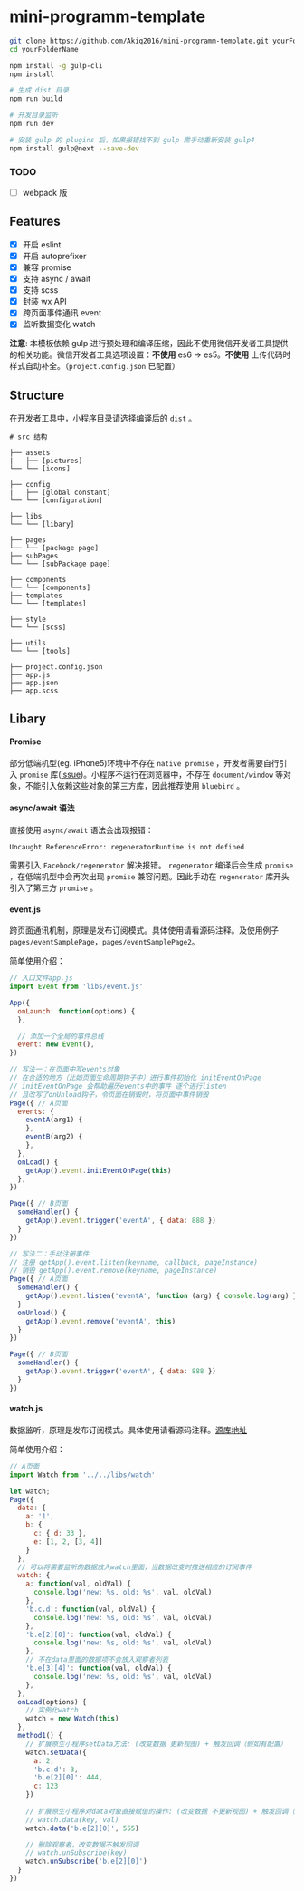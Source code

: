 # mini-programm-template

```bash
git clone https://github.com/Akiq2016/mini-programm-template.git yourFolderName
cd yourFolderName

npm install -g gulp-cli
npm install

# 生成 dist 目录
npm run build

# 开发目录监听
npm run dev

# 安装 gulp 的 plugins 后，如果报错找不到 gulp 需手动重新安装 gulp4
npm install gulp@next --save-dev
```
### TODO
- [ ] webpack 版

## Features
- [x] 开启 eslint
- [x] 开启 autoprefixer
- [x] 兼容 promise
- [x] 支持 async / await
- [x] 支持 scss
- [x] 封装 wx API
- [x] 跨页面事件通讯 event
- [x] 监听数据变化 watch

**注意**: 本模板依赖 gulp 进行预处理和编译压缩，因此不使用微信开发者工具提供的相关功能。微信开发者工具选项设置：**不使用** es6 -> es5。**不使用** 上传代码时样式自动补全。（`project.config.json` 已配置）

## Structure

在开发者工具中，小程序目录请选择编译后的 `dist` 。

```shell
# src 结构

├── assets
|   ├── [pictures]
└── └── [icons]

├── config
|   ├── [global constant]
└── └── [configuration]

├── libs
└── └── [libary]

├── pages
└── └── [package page]
├── subPages
└── └── [subPackage page]

├── components
└── └── [components]
├── templates
└── └── [templates]

├── style
└── └── [scss]

├── utils
└── └── [tools]

├── project.config.json
├── app.js
├── app.json
├── app.scss
```

## Libary

#### Promise

部分低端机型(eg. iPhone5)环境中不存在 `native promise` ，开发者需要自行引入 `promise` 库([issue](https://github.com/Akiq2016/mini-programm-template/issues/2))。小程序不运行在浏览器中，不存在 `document/window` 等对象，不能引入依赖这些对象的第三方库，因此推荐使用 `bluebird` 。

#### async/await 语法

直接使用 `async/await` 语法会出现报错：
```
Uncaught ReferenceError: regeneratorRuntime is not defined
```
需要引入 `Facebook/regenerator` 解决报错。 `regenerator` 编译后会生成 `promise` ，在低端机型中会再次出现 `promise` 兼容问题。因此手动在 `regenerator` 库开头引入了第三方 `promise` 。

#### event.js

跨页面通讯机制，原理是发布订阅模式。具体使用请看源码注释。及使用例子 `pages/eventSamplePage`，`pages/eventSamplePage2`。

简单使用介绍：
```js
// 入口文件app.js
import Event from 'libs/event.js'

App({
  onLaunch: function(options) {
  },

  // 添加一个全局的事件总线
  event: new Event(),
})
```

```js
// 写法一：在页面中写events对象
// 在合适的地方（比如页面生命周期钩子中）进行事件初始化 initEventOnPage
// initEventOnPage 会帮助遍历events中的事件 逐个进行listen
// 且改写了onUnload钩子，令页面在销毁时，将页面中事件销毁
Page({ // A页面
  events: {
    eventA(arg1) {
    },
    eventB(arg2) {
    },
  },
  onLoad() {
    getApp().event.initEventOnPage(this)
  },
})

Page({ // B页面
  someHandler() {
    getApp().event.trigger('eventA', { data: 888 })
  }
})
```

```js
// 写法二：手动注册事件
// 注册 getApp().event.listen(keyname, callback, pageInstance)
// 销毁 getApp().event.remove(keyname, pageInstance)
Page({ // A页面
  someHandler() {
    getApp().event.listen('eventA', function (arg) { console.log(arg) }, this)
  }
  onUnload() {
    getApp().event.remove('eventA', this)
  }
})

Page({ // B页面
  someHandler() {
    getApp().event.trigger('eventA', { data: 888 })
  }
})
```

#### watch.js

数据监听，原理是发布订阅模式。具体使用请看源码注释。[源库地址](https://github.com/jayZOU/watch)

简单使用介绍：
```js
// A页面
import Watch from '../../libs/watch'

let watch;
Page({
  data: {
    a: '1',
    b: {
      c: { d: 33 },
      e: [1, 2, [3, 4]]
    }
  },
  // 可以将需要监听的数据放入watch里面，当数据改变时推送相应的订阅事件
  watch: {
    a: function(val, oldVal) {
      console.log('new: %s, old: %s', val, oldVal)
    },
    'b.c.d': function(val, oldVal) {
      console.log('new: %s, old: %s', val, oldVal)
    },
    'b.e[2][0]': function(val, oldVal) {
      console.log('new: %s, old: %s', val, oldVal)
    },
    // 不在data里面的数据项不会放入观察者列表
    'b.e[3][4]': function(val, oldVal) {
      console.log('new: %s, old: %s', val, oldVal)
    },
  },
  onLoad(options) {
    // 实例化watch
    watch = new Watch(this)
  },
  method1() {
    // 扩展原生小程序setData方法: (改变数据 更新视图) + 触发回调（假如有配置）
    watch.setData({
      a: 2,
      'b.c.d': 3,
      'b.e[2][0]': 444,
      c: 123  
    })
    
    // 扩展原生小程序对data对象直接赋值的操作: (改变数据 不更新视图) + 触发回调（假如有配置）
    // watch.data(key, val)
    watch.data('b.e[2][0]', 555)

    // 删除观察者，改变数据不触发回调
    // watch.unSubscribe(key)
    watch.unSubscribe('b.e[2][0]')
  }
})
```
